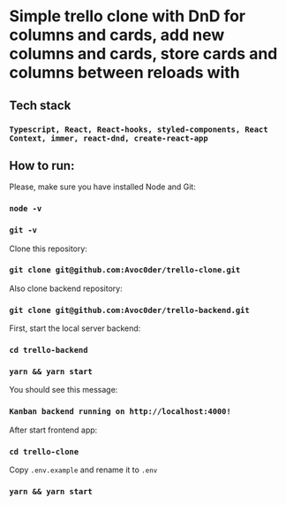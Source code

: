 # Simple trello clone with DnD for columns and cards, add new columns and cards, store cards and columns between reloads with

## Tech stack

### `Typescript, React, React-hooks, styled-components, React Context, immer, react-dnd, create-react-app`

## How to run:

Please, make sure you have installed Node and Git:

### `node -v`
### `git -v`
Clone this repository:
### `git clone git@github.com:Avoc0der/trello-clone.git`

Also clone backend repository:
### `git clone git@github.com:Avoc0der/trello-backend.git`

First, start the local server backend:
### `cd trello-backend`
### `yarn && yarn start`

You should see this message:
### `Kanban backend running on http://localhost:4000!`

After start frontend app:
### `cd trello-clone`
Copy `.env.example` and rename it to `.env`
### `yarn && yarn start`



